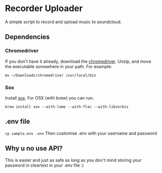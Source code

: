 # Recorder Uploader

A simple script to record and upload music to soundcloud.

## Dependencies

### Chromedriver
If you don't have it already, download the [chromedriver](https://sites.google.com/a/chromium.org/chromedriver/downloads). Unzip, and move the executable somewhere in your path. For example:

`mv ~/Downloads/chromedriver /usr/local/bin`

### Sox
Install [sox](http://sox.sourceforge.net/). For OSX (with brew) you can run:

`brew install sox --with-lame --with-flac --with-libvorbis`

## .env file
`cp sample.env .env`
Then customise .env with your username and password

## Why u no use API?
This is easier and just as safe as long as you don't mind storing your password in cleartext in your .env file :) 


